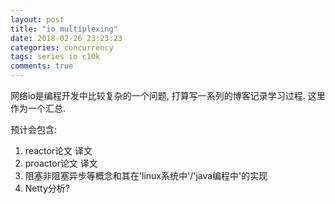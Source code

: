 ```yaml
---
layout: post
title: "io multiplexing"
date: 2018-02-26 23:23:23
categories: concurrency
tags: series io c10k
comments: true
---
```


网络io是编程开发中比较复杂的一个问题, 打算写一系列的博客记录学习过程. 这里作为一个汇总.

预计会包含:

1. reactor论文 译文
2. proactor论文 译文
3. 阻塞非阻塞异步等概念和其在'linux系统中'/'java编程中'的实现
4. Netty分析?